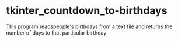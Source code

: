 # tkinter_countdown_to-birthdays
This program readspeople's birthdays from a text file and returns the number of days to that particular birthday
